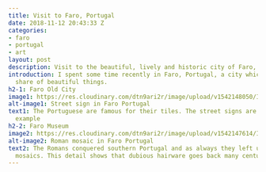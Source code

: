 ```yaml
---
title: Visit to Faro, Portugal
date: 2018-11-12 20:43:33 Z
categories:
- faro
- portugal
- art
layout: post
description: Visit to the beautiful, lively and historic city of Faro, Portugal
introduction: I spent some time recently in Faro, Portugal, a city which has its fair
  share of beautiful things.
h2-1: Faro Old City
image1: https://res.cloudinary.com/dtn9ari2r/image/upload/v1542148050/IMG_1854.png
alt-image1: Street sign in Faro Portugal
text1: The Portuguese are famous for their tiles. The street signs are a pretty good
  example
h2-2: Faro Museum
image2: https://res.cloudinary.com/dtn9ari2r/image/upload/v1542147614/IMG_1782.png
alt-image2: Roman mosaic in Faro Portugal
text2: The Romans conquered southern Portugal and as always they left us some wonderful
  mosaics. This detail shows that dubious hairware goes back many centuries.
---
```


